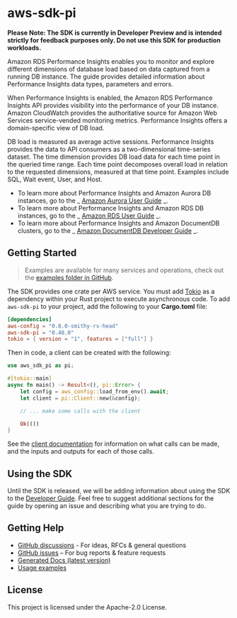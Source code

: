 # aws-sdk-pi

**Please Note: The SDK is currently in Developer Preview and is intended strictly for
feedback purposes only. Do not use this SDK for production workloads.**

Amazon RDS Performance Insights enables you to monitor and explore different dimensions of database load based on data captured from a running DB instance. The guide provides detailed information about Performance Insights data types, parameters and errors.

When Performance Insights is enabled, the Amazon RDS Performance Insights API provides visibility into the performance of your DB instance. Amazon CloudWatch provides the authoritative source for Amazon Web Services service-vended monitoring metrics. Performance Insights offers a domain-specific view of DB load.

DB load is measured as average active sessions. Performance Insights provides the data to API consumers as a two-dimensional time-series dataset. The time dimension provides DB load data for each time point in the queried time range. Each time point decomposes overall load in relation to the requested dimensions, measured at that time point. Examples include SQL, Wait event, User, and Host.
  - To learn more about Performance Insights and Amazon Aurora DB instances, go to the _ [Amazon Aurora User Guide](https://docs.aws.amazon.com/AmazonRDS/latest/AuroraUserGuide/USER_PerfInsights.html) _.
  - To learn more about Performance Insights and Amazon RDS DB instances, go to the _ [Amazon RDS User Guide](https://docs.aws.amazon.com/AmazonRDS/latest/UserGuide/USER_PerfInsights.html) _.
  - To learn more about Performance Insights and Amazon DocumentDB clusters, go to the _ [Amazon DocumentDB Developer Guide](https://docs.aws.amazon.com/documentdb/latest/developerguide/performance-insights.html) _.

## Getting Started

> Examples are available for many services and operations, check out the
> [examples folder in GitHub](https://github.com/awslabs/aws-sdk-rust/tree/main/examples).

The SDK provides one crate per AWS service. You must add [Tokio](https://crates.io/crates/tokio)
as a dependency within your Rust project to execute asynchronous code. To add `aws-sdk-pi` to
your project, add the following to your **Cargo.toml** file:

```toml
[dependencies]
aws-config = "0.0.0-smithy-rs-head"
aws-sdk-pi = "0.48.0"
tokio = { version = "1", features = ["full"] }
```

Then in code, a client can be created with the following:

```rust
use aws_sdk_pi as pi;

#[tokio::main]
async fn main() -> Result<(), pi::Error> {
    let config = aws_config::load_from_env().await;
    let client = pi::Client::new(&config);

    // ... make some calls with the client

    Ok(())
}
```

See the [client documentation](https://docs.rs/aws-sdk-pi/latest/aws_sdk_pi/client/struct.Client.html)
for information on what calls can be made, and the inputs and outputs for each of those calls.

## Using the SDK

Until the SDK is released, we will be adding information about using the SDK to the
[Developer Guide](https://docs.aws.amazon.com/sdk-for-rust/latest/dg/welcome.html). Feel free to suggest
additional sections for the guide by opening an issue and describing what you are trying to do.

## Getting Help

* [GitHub discussions](https://github.com/awslabs/aws-sdk-rust/discussions) - For ideas, RFCs & general questions
* [GitHub issues](https://github.com/awslabs/aws-sdk-rust/issues/new/choose) – For bug reports & feature requests
* [Generated Docs (latest version)](https://awslabs.github.io/aws-sdk-rust/)
* [Usage examples](https://github.com/awslabs/aws-sdk-rust/tree/main/examples)

## License

This project is licensed under the Apache-2.0 License.

